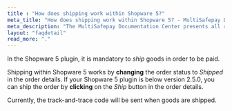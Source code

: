 ```yaml
---
title : "How does shipping work within Shopware 5?"
meta_title: "How does shipping work within Shopware 5? - MultiSafepay Docs"
meta_description: "The MultiSafepay Documentation Center presents all relevant information about our Plugins and API. You can also find support pages for payment methods, tools and general questions as well as the contact details of our Support and Integration Teams."
layout: "faqdetail"
read_more: "."
---
```


In the Shopware 5 plugin, it is mandatory to _ship_ goods in order to be paid.

Shipping within Shopware 5 works by __changing__ the order status to _Shipped_ in the order details. If your Shopware 5 plugin is below version 2.5.0, you can ship the order by __clicking__ on the _Ship_ button in the order details.

Currently, the track-and-trace code will be sent when goods are shipped.